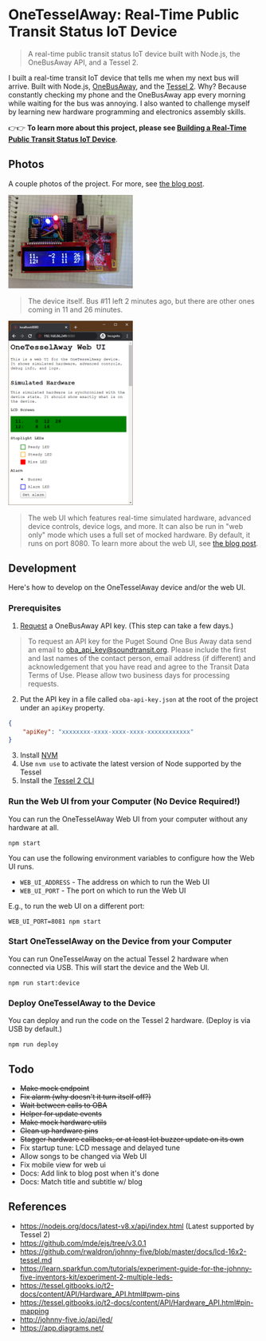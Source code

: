 # OneTesselAway: Real-Time Public Transit Status IoT Device

> A real-time public transit status IoT device built with Node.js, the OneBusAway API, and a Tessel 2.

I built a real-time transit IoT device that tells me when my next bus will arrive. Built with Node.js, [OneBusAway](https://onebusaway.org/), and the [Tessel 2](https://tessel.io/). Why? Because constantly checking my phone and the OneBusAway app every morning while waiting for the bus was annoying. I also wanted to challenge myself by learning new hardware programming and electronics assembly skills.

👉👉 **To learn more about this project, please see [Building a Real-Time Public Transit Status IoT Device](https://medium.com/@robert.mcgui/onetesselaway-public-transit-status-iot-device-70b80ab8475b)**.

## Photos

A couple photos of the project. For more, see [the blog post](https://medium.com/@robert.mcgui/onetesselaway-public-transit-status-iot-device-70b80ab8475b). 

<img src="./docs/device-hero.jpg" width="250"/>

> The device itself. Bus #11 left 2 minutes ago, but there are other ones coming in 11 and 26 minutes. 

<img src="./docs/web-ui.png" width="250"/>

> The web UI which features real-time simulated hardware, advanced device controls, device logs, and more. It can also be run in "web only" mode which uses a full set of mocked hardware. By default, it runs on port 8080. To learn more about the web UI, see [the blog post](https://medium.com/@robert.mcgui/onetesselaway-public-transit-status-iot-device-70b80ab8475b).

## Development

Here's how to develop on the OneTesselAway device and/or the web UI.

### Prerequisites

1. [Request](https://www.soundtransit.org/help-contacts/business-information/open-transit-data-otd) a OneBusAway API key. (This step can take a few days.)

> To request an API key for the Puget Sound One Bus Away data send an email to oba_api_key@soundtransit.org. Please include the first and last names of the contact person, email address (if different) and acknowledgement that you have read and agree to the Transit Data Terms of Use. Please allow two business days for processing requests.

2. Put the API key in a file called `oba-api-key.json` at the root of the project under an `apiKey` property.

```json
{
    "apiKey": "xxxxxxxx-xxxx-xxxx-xxxx-xxxxxxxxxxxx"
}
```

3. Install [NVM](https://github.com/nvm-sh/nvm)
4. Use `nvm use` to activate the latest version of Node supported by the Tessel
5. Install the [Tessel 2 CLI](https://tessel.gitbooks.io/t2-docs/content/API/CLI.html#installation)

### Run the Web UI from your Computer (No Device Required!)

You can run the OneTesselAway Web UI from your computer without any hardware at all.

    npm start

You can use the following environment variables to configure how the Web UI runs.

-   `WEB_UI_ADDRESS` - The address on which to run the Web UI
-   `WEB_UI_PORT` - The port on which to run the Web UI

E.g., to run the web UI on a different port:

    WEB_UI_PORT=8081 npm start

### Start OneTesselAway on the Device from your Computer

You can run OneTesselAway on the actual Tessel 2 hardware when connected via USB. This will start the device and the Web UI.

    npm run start:device

### Deploy OneTesselAway to the Device

You can deploy and run the code on the Tessel 2 hardware. (Deploy is via USB by default.)

    npm run deploy

## Todo

-   ~~Make mock endpoint~~
-   ~~Fix alarm (why doesn't it turn itself off?)~~
-   ~~Wait between calls to OBA~~
-   ~~Helper for update events~~
-   ~~Make mock hardware utils~~
-   ~~Clean up hardware pins~~
-   ~~Stagger hardware callbacks, or at least let buzzer update on its own~~
-   Fix startup tune: LCD message and delayed tune
-   Allow songs to be changed via Web UI
-   Fix mobile view for web ui
-   Docs: Add link to blog post when it's done
-   Docs: Match title and subtitle w/ blog

## References

-   https://nodejs.org/docs/latest-v8.x/api/index.html (Latest supported by Tessel 2)
-   https://github.com/mde/ejs/tree/v3.0.1
-   https://github.com/rwaldron/johnny-five/blob/master/docs/lcd-16x2-tessel.md
-   https://learn.sparkfun.com/tutorials/experiment-guide-for-the-johnny-five-inventors-kit/experiment-2-multiple-leds-
-   https://tessel.gitbooks.io/t2-docs/content/API/Hardware_API.html#pwm-pins
-   https://tessel.gitbooks.io/t2-docs/content/API/Hardware_API.html#pin-mapping
-   http://johnny-five.io/api/led/
-   https://app.diagrams.net/
